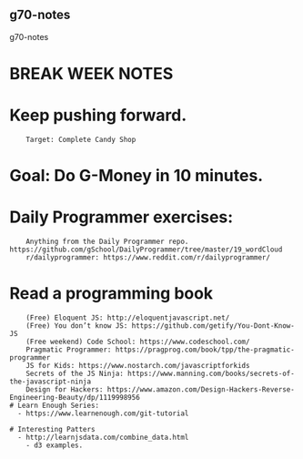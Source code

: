 ## g70-notes
g70-notes


# BREAK WEEK NOTES

   # Keep pushing forward.
        Target: Complete Candy Shop

   # Goal: Do G-Money in 10 minutes.

   # Daily Programmer exercises:
        Anything from the Daily Programmer repo. https://github.com/gSchool/DailyProgrammer/tree/master/19_wordCloud
        r/dailyprogrammer: https://www.reddit.com/r/dailyprogrammer/

   # Read a programming book
        (Free) Eloquent JS: http://eloquentjavascript.net/
        (Free) You don’t know JS: https://github.com/getify/You-Dont-Know-JS
        (Free weekend) Code School: https://www.codeschool.com/
        Pragmatic Programmer: https://pragprog.com/book/tpp/the-pragmatic-programmer
        JS for Kids: https://www.nostarch.com/javascriptforkids
        Secrets of the JS Ninja: https://www.manning.com/books/secrets-of-the-javascript-ninja
        Design for Hackers: https://www.amazon.com/Design-Hackers-Reverse-Engineering-Beauty/dp/1119998956
    # Learn Enough Series:
      - https://www.learnenough.com/git-tutorial

    # Interesting Patters
      - http://learnjsdata.com/combine_data.html
        - d3 examples. 
